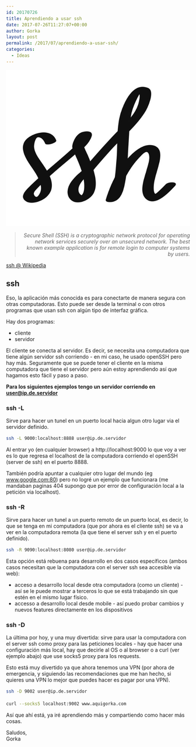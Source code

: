 ```yaml
---
id: 20170726
title: Aprendiendo a usar ssh
date: 2017-07-26T11:27:07+00:00
author: Gorka
layout: post
permalink: /2017/07/aprendiendo-a-usar-ssh/
categories:
  - Ideas
---
```


<img style="margin: auto;" src="/public/img/2017/07/ssh.jpg" alt="ssh" />

> <p style="text-align: right; font-style: italic;">Secure Shell (SSH) is a cryptographic network protocol for operating network services securely over an unsecured network. The best known example application is for remote login to computer systems by users.<br />
<a href="https://en.wikipedia.org/wiki/Secure_Shell">ssh @ Wikipedia</a></p>

## ssh

Eso, la aplicación más conocida es para conectarte de manera segura con otras computadoras. Esto puede ser desde la terminal o con otros programas que usan ssh con algún tipo de interfaz gráfica.

Hay dos programas:

- cliente
- servidor

El cliente se conecta al servidor. Es decir, se necesita una computadora que tiene algún servidor ssh corriendo - en mi caso, he usado openSSH pero hay más. Seguramente que se puede tener el cliente en la misma computadora que tiene el servidor pero aún estoy aprendiendo así que hagamos esto fácil y paso a paso.

**Para los siguientes ejemplos tengo un servidor corriendo en user@ip.de.servidor**

### ssh -L

Sirve para hacer un tunel en un puerto local hacia algun otro lugar via el servidor definido.

```sh
ssh -L 9000:localhost:8888 user@ip.de.servidor
```

Al entrar yo (en cualquier browser) a http://localhost:9000 lo que voy a ver es lo que regresa el localhost de la computadora corriendo el openSSH (server de ssh) en el puerto 8888.

También podría apuntar a cualquier otro lugar del mundo (eg www.google.com:80) pero no logré un ejemplo que funcionara (me mandaban paginas 404 supongo que por error de configuración local a la petición via localhost).


### ssh -R

Sirve para hacer un tunel a un puerto remoto de un puerto local, es decir, lo que se tenga en mi computadora (que por ahora es el cliente ssh) se va a ver en la computadora remota (la que tiene el server ssh y en el puerto definido).

```sh
ssh -R 9090:localhost:8080 user@ip.de.servidor
```

Esta opción está rebuena para desarrollo en dos casos específicos (ambos casos necesitan que la computadora con el server ssh sea accesible via web):

- acceso a desarrollo local desde otra computadora (como un cliente) - así se le puede mostrar a terceros lo que se está trabajando sin que estén en el mismo lugar físico.
- accesso a desarrollo local desde mobile - así puedo probar cambios y nuevos features directamente en los dispositivos


### ssh -D

La última por hoy, y una muy divertida: sirve para usar la computadora con el server ssh como proxy para las peticiones locales - hay que hacer una configuración más local, hay que decirle al OS o al browser o a curl (ver ejemplo abajo) que use socks5 proxy para los requests.

Esto está muy divertido ya que ahora tenemos una VPN (por ahora de emergencia, y siguiendo las recomendaciones que me han hecho, si quieres una VPN lo mejor que puedes hacer es pagar por una VPN).

```sh
ssh -D 9002 user@ip.de.servidor

curl --socks5 localhost:9002 www.aquigorka.com
```

Así que ahí está, ya iré aprendiendo más y compartiendo como hacer más cosas.

Saludos,<br />
Gorka

